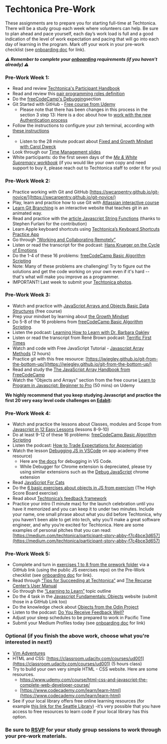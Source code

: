 # **Techtonica Pre-Work**

These assignments are to prepare you for starting full-time at Techtonica. There will be a study group each week where volunteers can help. Be sure to plan ahead and pace yourself, each day’s work load is full and a good indication of the level of work expectation and pacing that will go into each day of learning in the program. Mark off your work in your pre-work checklist (see [onboarding doc](https://docs.google.com/document/d/1xI4QYg3TO-IBjPB3LlE33yRzWC-B8Dir-cnMAl-ZaSE/edit?usp=sharing) for link).

_**⚠️ Remember to complete your [onboarding](https://docs.google.com/document/d/1xI4QYg3TO-IBjPB3LlE33yRzWC-B8Dir-cnMAl-ZaSE/edit?usp=sharing) requirements (if you haven’t already) ⚠️**_

### Pre-Work Week 1:

- Read and review [Techtonica&#39;s Participant Handbook](https://docs.google.com/document/d/1bPp3wT4YUo2PuNSYLMwIW9TkU6trd7NSuR9ieHv9MME/edit#heading=h.ez75on7s6lo4)
- Read and review this [pair programming roles definition](https://gist.github.com/jordanpoulton/607a8854673d9f22c696)
- Do the [freeCodeCamp&#39;s Debugging](https://www.freecodecamp.org/learn/javascript-algorithms-and-data-structures/debugging/)section
- Git Started with GitHub - [Free course from Udemy](https://www.udemy.com/course/git-started-with-github/)
  - Please note that there has been changes in this process in the section 3 step 13: Here is a doc about how to [work with the new Authentication process](https://docs.google.com/document/d/1V596QwRYzMAwYtCpTBXCHj-ykRqDxo42TokENLgkulk/edit#)
- Follow the instructions to configure your zsh terminal, according with [these instructions](https://drive.google.com/file/d/1BaUWobXXujWZ3JS2Y1TP-fx7Xba3CMYQ/view?usp=sharing)
- - Listen to the 28 minute podcast about [Fixed and Growth Mindset with Carol Dweck
](https://www.oneyoufeed.net/fixed-and-growth-mindset/)
- Look through our [Time Management slides](https://docs.google.com/presentation/d/1VGlfYtWXQ8TEXsq4Bad0k2WZ-mK02hI3UwVXrfuUpPA/edit?usp=sharing)
- White participants: do the first seven days of the [_Me & White Supremacy workbook_](http://laylafsaad.com/meandwhitesupremacy) (if you would like your own copy and need support to buy it, please reach out to Techtonica staff to order it for you)

### Pre-Work Week 2:

- Practice working with Git and GitHub ​[https://swcarpentry.github.io/git-novice/](https://swcarpentry.github.io/git-novice/)
- Play, learn and practice how to use Git with [Atlassian interactive course](https://www.atlassian.com/git)
- [Learn Git Branching](https://learngitbranching.js.org/) is an interactive website that teaches git in an animated way.
- Read and practice with the [article Javascript String Functions](https://stephen-furlani.notion.site/Javascript-String-Functions-fccff1bce23f4b2dbcfac0d1ea50a814) (thanks to Stephen Furlani for the contribution)
- Learn Apple keyboard shortcuts using [Techtonica’s Keyboard Shortcuts Practice App](https://techtonica.github.io/keyboard-shortcuts-practice/)
- Go through [“Working and Collaborating Remotely”](https://github.com/Techtonica/curriculum/blob/main/career/working-and-collaborating-remotely.md)
- Listen or read the transcript for the podcast:  [Hans Krueger on the Cycle of Emotions](https://theinformed.life/2021/11/21/episode-75-hans-krueger/)
- Do  the 1-4 of these 16 problems: [freeCodeCamp Basic Algorithm Scripting](https://www.freecodecamp.org/learn/javascript-algorithms-and-data-structures/basic-algorithm-scripting/)
- Note: Many of these problems are challenging! Try to figure out the solutions and get the code working on your own even if it's hard -- that's what will make you improve as a programmer.
- IMPORTANT! Last week to submit your [Techtonica photos](https://docs.google.com/forms/d/e/1FAIpQLSfyvhCYCSGUA5uhGGOY5usP0z4zhlMwGDDaPRLhNU_SCSZn4Q/viewform).


### Pre-Work Week 3:

- Watch and practice with [JavaScript Arrays and Objects Basic Data Structures](https://www.udemy.com/course/javascript-coding/) (free course)
- Prep your mindset by learning about [the Growth Mindset](https://github.com/Techtonica/curriculum/blob/main/onboarding/YCLA_LessonPlan_v10.pdf)
- Do 5-8 of the 16 problems from [freeCodeCamp Basic Algorithm Scripting](https://www.freecodecamp.org/learn/javascript-algorithms-and-data-structures/basic-algorithm-scripting/). 
- Listen the podcast: [Learning How to Learn with Dr. Barbara Oakley](https://www.leadinglearning.com/episode-104-barbara-oakley/)
- Listen or read the transcript from René Brown podcast: [Terrific First Times ](https://brenebrown.com/podcast/brene-on-ffts/)
- Watch and code with Free JavaScript Tutorial - [Javascript Array Methods](https://www.udemy.com/course/javascript-array-methods/) (2 hours)
- Practice git with this free resource: [https://jwiegley.github.io/git-from-the-bottom-up/](https://jwiegley.github.io/git-from-the-bottom-up/)
- Read and study the [The JavaScript Array Handbook from FreeCodeCamp ](https://www.freecodecamp.org/news/the-javascript-array-handbook/)
- Watch the “Objects and Arrays” section from the free course [Learn to Program in Javascript: Beginner to Pro](https://www.udemy.com/course/programming-in-javascript/) (50 mins) on Udemy

**We highly recommend that you keep studying Javascript and practice the first 20 very easy level code challenges on [Edabit](https://edabit.com/challenges):**

### Pre-Work Week 4:

- Watch and practice the lessons about Classes, modules and Scope from [Javascript in 12 Easy Lessons](https://www.udemy.com/course/javascript-in-12-easy-lessons/) (lessons 8-9-10)
- Do at least 9-12 of these 16 problems: [freeCodeCamp Basic Algorithm Scripting](https://www.freecodecamp.org/learn/javascript-algorithms-and-data-structures/basic-algorithm-scripting/)
- Listen the podcast: [How to Trade Expectations for Appreciation](https://podcasts.apple.com/ca/podcast/how-to-trade-expectations-for-appreciation-a/id1098413063?i=1000500370199)
- Watch the lesson [Debugging JS in VSCode](https://open.appacademy.io/learn/full-stack-online/javascript/debugging-js-in-vscode) on app academy (Free resource)
  - Here are [the docs](https://code.visualstudio.com/docs/editor/debugging) for debugging in VS Code.
  - While Debugger for Chrome extension is depreciated, please try using similar extensions such as the [Debug JavaScript](https://developer.chrome.com/docs/devtools/javascript) chrome extension 
- Read [JavaScript For Cats](http://jsforcats.com/)
- Do the [6 basic exercises about objects in JS from exercism](https://exercism.org/tracks/javascript/exercises/high-score-board) (The High Score Board exercise)
- Read about [Techtonica’s feedback framework](https://docs.google.com/document/d/1bPp3wT4YUo2PuNSYLMwIW9TkU6trd7NSuR9ieHv9MME/edit#heading=h.ncx7nw2pegwg)
- Practice your intro (1 minute max) for the launch celebration until you have it memorized and you can keep it to under two minutes. Include your name, one small phrase about what you did before Techtonica, why you haven’t been able to get into tech, why you’ll make a great software engineer, and why you’re excited for Techtonica. Here are some examples of personal pitches that you can read: [https://medium.com/techtonica/participant-story-abby-f7c4bce3d657](https://medium.com/techtonica/participant-story-abby-f7c4bce3d657)

### Pre-Work Week 5:

- Complete and turn in [exercises 1 to 8 from the prework folder](https://github.com/Techtonica/curriculum/tree/main/prework) via a GitHub link (using the public JS exercises repo)  on the Pre-Work checklist (see [onboarding doc](https://docs.google.com/document/d/1xI4QYg3TO-IBjPB3LlE33yRzWC-B8Dir-cnMAl-ZaSE/edit?usp=sharing) for link).
- Read through [“Tips for Succeeding at Techtonica”](https://docs.google.com/document/d/1SWiUl0lYQ0sYDM8vQnVhJVOvT4MRA-9pDglKOgqTWak/edit?usp=sharing) and [The Recurse Center’s User Manual](https://www.recurse.com/manual)
- Go through the [“Learning to Learn”](https://github.com/Techtonica/curriculum/blob/main/onboarding/learning-to-learn.md) topic outline
- Do the 4 task in the [Javascript Fundamentals: Objects](https://javascript.info/object#tasks) website (submit those in a GitHub Link too)
- Do the knowledge check about [Objects from the Odin Project](https://www.theodinproject.com/paths/full-stack-javascript/courses/javascript/lessons/objects-and-object-constructors#knowledge-check)
- Listen to the podcast: [Do You Receive Feedback Well?](https://www.michellemcquaid.com/podcast/do-you-receive-feedback-well-podcast-with-sheila-heen/)
- Adjust your sleep schedules to be prepared to work in Pacific Time
- Submit your Medium Profiles today (see [onboarding doc](https://docs.google.com/document/d/1xI4QYg3TO-IBjPB3LlE33yRzWC-B8Dir-cnMAl-ZaSE/edit?usp=sharing) for link)

### Optional (if you finish the above work, choose what you're interested in next!)

- [Vim Adventures](https://vim-adventures.com/)
- HTML and CSS: [https://classroom.udacity.com/courses/ud001](https://classroom.udacity.com/courses/ud001) (5 hours class)
- Try to build your own very simple HTML - CSS website. Here are some resources.
  - [https://www.udemy.com/course/html-css-and-javascript-the-complete-web-developer-course/ ](https://www.udemy.com/course/html-css-and-javascript-the-complete-web-developer-course/)
  - [https://www.codecademy.com/learn/learn-html](https://www.codecademy.com/learn/learn-html)
- See if your local library offers free online learning resources (for example [this link for the Seattle Library](https://www.spl.org/online-resources/online-learning)) -it’s very possible that you have access to free resources to learn code if your local library has this option.

### Be sure to [RSVP](https://www.eventbrite.com/o/techtonica-11297022451) for your study group sessions to work through your pre-work materials.
